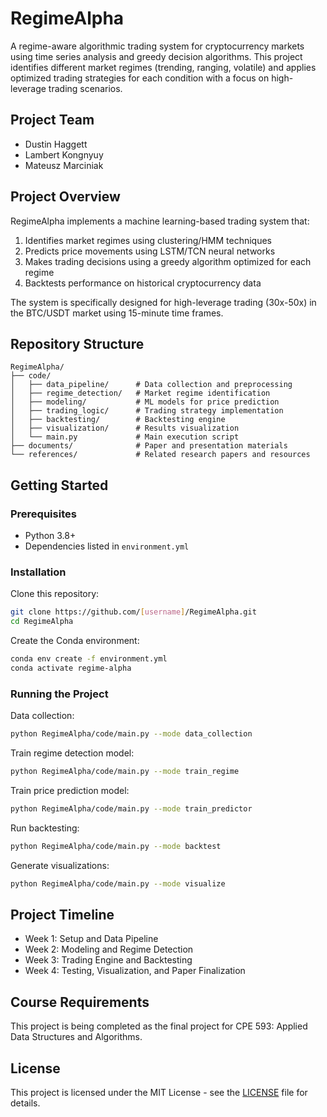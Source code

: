 # RegimeAlpha

A regime-aware algorithmic trading system for cryptocurrency markets using time series analysis and greedy decision algorithms. This project identifies different market regimes (trending, ranging, volatile) and applies optimized trading strategies for each condition with a focus on high-leverage trading scenarios.

## Project Team
- Dustin Haggett
- Lambert Kongnyuy
- Mateusz Marciniak

## Project Overview

RegimeAlpha implements a machine learning-based trading system that:
1. Identifies market regimes using clustering/HMM techniques
2. Predicts price movements using LSTM/TCN neural networks
3. Makes trading decisions using a greedy algorithm optimized for each regime
4. Backtests performance on historical cryptocurrency data

The system is specifically designed for high-leverage trading (30x-50x) in the BTC/USDT market using 15-minute time frames.

## Repository Structure

```
RegimeAlpha/
├── code/
│   ├── data_pipeline/      # Data collection and preprocessing
│   ├── regime_detection/   # Market regime identification
│   ├── modeling/           # ML models for price prediction
│   ├── trading_logic/      # Trading strategy implementation
│   ├── backtesting/        # Backtesting engine
│   ├── visualization/      # Results visualization
│   └── main.py             # Main execution script
├── documents/              # Paper and presentation materials
└── references/             # Related research papers and resources
```

## Getting Started

### Prerequisites
- Python 3.8+
- Dependencies listed in `environment.yml`

### Installation

Clone this repository:
```bash
git clone https://github.com/[username]/RegimeAlpha.git
cd RegimeAlpha
```

Create the Conda environment:
```bash
conda env create -f environment.yml
conda activate regime-alpha
```

### Running the Project

Data collection:
```bash
python RegimeAlpha/code/main.py --mode data_collection
```

Train regime detection model:
```bash
python RegimeAlpha/code/main.py --mode train_regime
```

Train price prediction model:
```bash
python RegimeAlpha/code/main.py --mode train_predictor
```

Run backtesting:
```bash
python RegimeAlpha/code/main.py --mode backtest
```

Generate visualizations:
```bash
python RegimeAlpha/code/main.py --mode visualize
```

## Project Timeline

- Week 1: Setup and Data Pipeline
- Week 2: Modeling and Regime Detection
- Week 3: Trading Engine and Backtesting
- Week 4: Testing, Visualization, and Paper Finalization

## Course Requirements

This project is being completed as the final project for CPE 593: Applied Data Structures and Algorithms.

## License

This project is licensed under the MIT License - see the [LICENSE](LICENSE) file for details.

